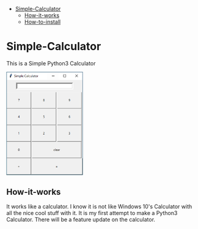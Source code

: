* [Simple-Calculator](#simple-calculator)
     * [How-it-works](#How-it-works)
     * [How-to-install](#how-to-install)
     
     
     
     
     
# Simple-Calculator
This is a Simple Python3 Calculator

<img src="https://github.com/hacker41d4n/Simple-Calculator/blob/master/Important/simplecalculator1.PNG" alt="calcultor" width="200"/>




## How-it-works
It works like a calculator. I know it is not like Windows 10's Calculator with all the nice cool stuff with it. It is my first attempt to make a Python3 Calculator. There will be a feature update on the calculator.
